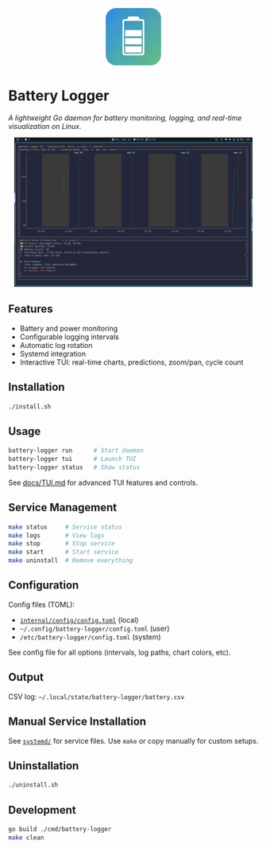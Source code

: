
<div align="center">
	<img src="assets/battery-logger.png" alt="Battery Logger Logo" width="120" />
</div>

# Battery Logger

*A lightweight Go daemon for battery monitoring, logging, and real-time visualization on Linux.*

<div align="center">
	<img src="assets/battery-logger-tui-v4-screenshot.png" alt="Battery Logger TUI Screenshot" width="480" />
</div>


## Features

- Battery and power monitoring
- Configurable logging intervals
- Automatic log rotation
- Systemd integration
- Interactive TUI: real-time charts, predictions, zoom/pan, cycle count


## Installation

```bash
./install.sh
```


## Usage

```bash
battery-logger run      # Start daemon
battery-logger tui      # Launch TUI
battery-logger status   # Show status
```

See [docs/TUI.md](docs/TUI.md) for advanced TUI features and controls.


## Service Management

```bash
make status     # Service status
make logs       # View logs
make stop       # Stop service
make start      # Start service
make uninstall  # Remove everything
```


## Configuration

Config files (TOML):
- [`internal/config/config.toml`](internal/config/config.toml) (local)
- `~/.config/battery-logger/config.toml` (user)
- `/etc/battery-logger/config.toml` (system)

See config file for all options (intervals, log paths, chart colors, etc).



## Output

CSV log: `~/.local/state/battery-logger/battery.csv`


## Manual Service Installation

See [`systemd/`](systemd/) for service files. Use `make` or copy manually for custom setups.


## Uninstallation

```bash
./uninstall.sh
```


## Development

```bash
go build ./cmd/battery-logger
make clean
```